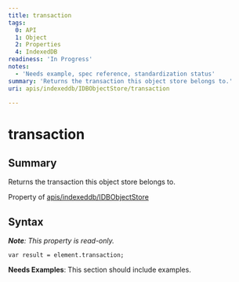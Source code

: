 ```yaml
---
title: transaction
tags:
  0: API
  1: Object
  2: Properties
  4: IndexedDB
readiness: 'In Progress'
notes:
  - 'Needs example, spec reference, standardization status'
summary: 'Returns the transaction this object store belongs to.'
uri: apis/indexeddb/IDBObjectStore/transaction

---
```

# transaction

## Summary

Returns the transaction this object store belongs to.

<span data-meta="applies_to" data-type="key">Property of <span data-type="value">[apis/indexeddb/IDBObjectStore](/apis/indexeddb/IDBObjectStore)</span></span>

## Syntax

***Note**: This property is read-only.*

``` {.js}
var result = element.transaction;
```

**Needs Examples**: This section should include examples.

